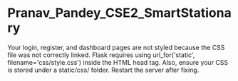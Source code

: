 # Pranav_Pandey_CSE2_SmartStationary
Your login, register, and dashboard pages are not styled because the CSS file was not correctly linked. Flask requires using url_for('static', filename='css/style.css') inside the HTML head tag. Also, ensure your CSS is stored under a static/css/ folder. Restart the server after fixing.
